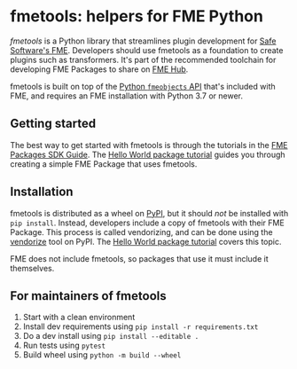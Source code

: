 # fmetools: helpers for FME Python

_fmetools_ is a Python library that streamlines plugin development for [Safe Software's FME][fme].
Developers should use fmetools as a foundation to create plugins such as transformers.
It's part of the recommended toolchain for developing FME Packages to share on [FME Hub][hub].

fmetools is built on top of the [Python `fmeobjects` API][fmeobjects] that's included with FME,
and requires an FME installation with Python 3.7 or newer.

## Getting started

The best way to get started with fmetools is through the tutorials in the [FME Packages SDK Guide][fpkg-sdk].
The [Hello World package tutorial][hello world] guides you through creating a simple FME Package that uses fmetools.

[fme]: https://safe.com
[hub]: https://hub.safe.com
[fpkg-sdk]: https://docs.safe.com/fme/html/fpkg-sdk/
[hello world]: https://docs.safe.com/fme/html/fpkg-sdk/hello-world-package/
[vendorize]: https://pypi.org/project/vendorize/
[fmeobjects]: https://docs.safe.com/fme/html/fmepython/index.html


## Installation

fmetools is distributed as a wheel on [PyPI](https://pypi.org/project/fmetools/),
but it should _not_ be installed with `pip install`.
Instead, developers include a copy of fmetools with their FME Package.
This process is called vendorizing, and can be done using the [vendorize][vendorize] tool on PyPI.
The [Hello World package tutorial][hello world] covers this topic.

FME does not include fmetools, so packages that use it must include it themselves.

## For maintainers of fmetools

1. Start with a clean environment
2. Install dev requirements using `pip install -r requirements.txt`
3. Do a dev install using `pip install --editable .`
4. Run tests using `pytest`
5. Build wheel using `python -m build --wheel`
